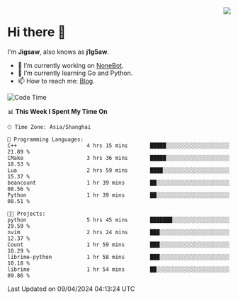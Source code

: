 <a href="#">
  <img align="right" src="https://github-readme-stats.vercel.app/api?username=j1g5awi&count_private=true&show_icons=true&title_color=80070B&text_color=B3B3B3&bg_color=212121&icon_color=80070B" />
</a>

# Hi there 👋

I'm **Jigsaw**, also knows as **j1g5aw**.

- 🔭 I’m currently working on [NoneBot](https://github.com/nonebot).
- 🌱 I’m currently learning Go and Python.
- 📫 How to reach me: [Blog](https://blog.maddestroyer.xyz/).

<!--START_SECTION:waka-->
![Code Time](http://img.shields.io/badge/Code%20Time-1%2C450%20hrs%2022%20mins-blue)

📊 **This Week I Spent My Time On** 

```text
🕑︎ Time Zone: Asia/Shanghai

💬 Programming Languages: 
C++                      4 hrs 15 mins       █████░░░░░░░░░░░░░░░░░░░░   21.89 % 
CMake                    3 hrs 36 mins       █████░░░░░░░░░░░░░░░░░░░░   18.53 % 
Lua                      2 hrs 59 mins       ████░░░░░░░░░░░░░░░░░░░░░   15.37 % 
beancount                1 hr 39 mins        ██░░░░░░░░░░░░░░░░░░░░░░░   08.56 % 
Python                   1 hr 39 mins        ██░░░░░░░░░░░░░░░░░░░░░░░   08.51 % 

🐱‍💻 Projects: 
python                   5 hrs 45 mins       ███████░░░░░░░░░░░░░░░░░░   29.59 % 
nvim                     2 hrs 24 mins       ███░░░░░░░░░░░░░░░░░░░░░░   12.37 % 
Count                    1 hr 59 mins        ███░░░░░░░░░░░░░░░░░░░░░░   10.29 % 
librime-python           1 hr 58 mins        ███░░░░░░░░░░░░░░░░░░░░░░   10.18 % 
librime                  1 hr 54 mins        ██░░░░░░░░░░░░░░░░░░░░░░░   09.86 % 
```


 Last Updated on 09/04/2024 04:13:24 UTC
<!--END_SECTION:waka-->
